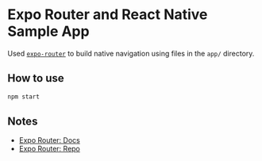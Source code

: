 # Expo Router and React Native Sample App

Used [`expo-router`](https://expo.github.io/router) to build native navigation using files in the `app/` directory.

## How to use

```sh
npm start
```

## Notes

- [Expo Router: Docs](https://expo.github.io/router)
- [Expo Router: Repo](https://github.com/expo/router)

